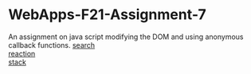 # WebApps-F21-Assignment-7
An assignment on java script modifying the DOM and using anonymous callback functions.
[search](https://44-563-webapps-f21.github.io/webapps-f21-assignment-7-ruthvikbhairav/search.html)<br>
[reaction](https://44-563-webapps-f21.github.io/webapps-f21-assignment-7-ruthvikbhairav/reaction.html)<br>
[stack](https://44-563-webapps-f21.github.io/webapps-f21-assignment-7-ruthvikbhairav/stack.html)
